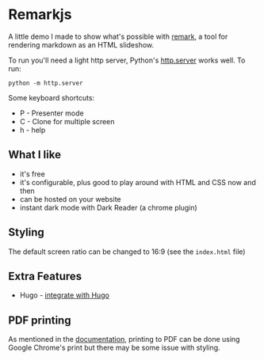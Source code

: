 # Remarkjs

A little demo I made to show what's possible with [remark](https://github.com/gnab/remark), 
a tool for rendering markdown as an HTML slideshow.

To run you'll need a light http server, Python's [http.server](https://docs.python.org/3/library/http.server.html)
works well.  To run:
```
python -m http.server
```

Some keyboard shortcuts:
- P - Presenter mode
- C - Clone for multiple screen
- h - help


## What I like

- it's free
- it's configurable, plus good to play around with HTML and CSS now and then
- can be hosted on your website
- instant dark mode with Dark Reader (a chrome plugin)



## Styling

The default screen ratio can be changed to 16:9 (see the `index.html` file)

## Extra Features

- Hugo - [integrate with Hugo](https://github.com/gnab/remark/wiki/Using-with-Hugo)

## PDF printing

As mentioned in the [documentation](https://github.com/gnab/remark), printing to PDF 
can be done using Google Chrome's print
but there may be some issue with styling.